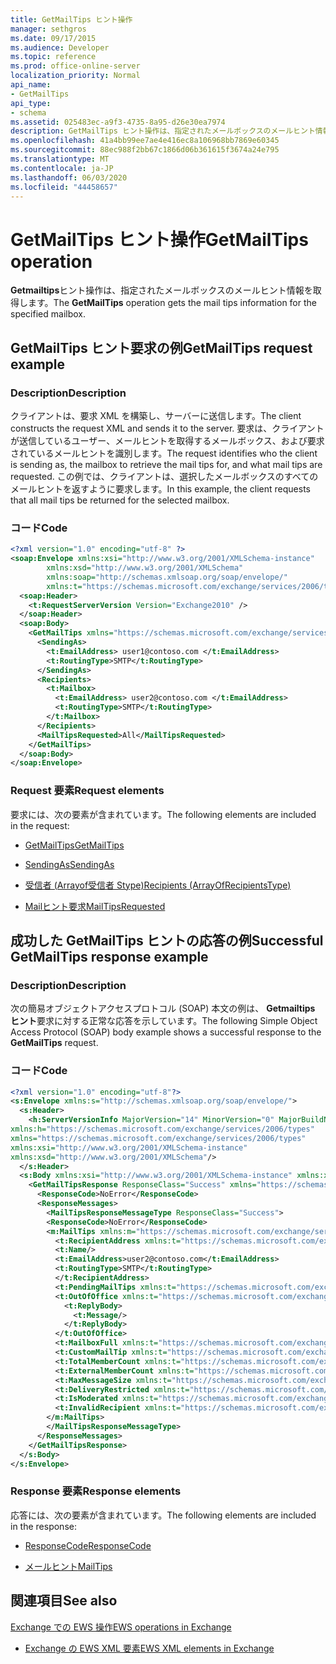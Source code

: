 ```yaml
---
title: GetMailTips ヒント操作
manager: sethgros
ms.date: 09/17/2015
ms.audience: Developer
ms.topic: reference
ms.prod: office-online-server
localization_priority: Normal
api_name:
- GetMailTips
api_type:
- schema
ms.assetid: 025483ec-a9f3-4735-8a95-d26e30ea7974
description: GetMailTips ヒント操作は、指定されたメールボックスのメールヒント情報を取得します。
ms.openlocfilehash: 41a4bb99ee7ae4e416ec8a106968bb7869e60345
ms.sourcegitcommit: 88ec988f2bb67c1866d06b361615f3674a24e795
ms.translationtype: MT
ms.contentlocale: ja-JP
ms.lasthandoff: 06/03/2020
ms.locfileid: "44458657"
---
```

# <a name="getmailtips-operation"></a><span data-ttu-id="07e7e-103">GetMailTips ヒント操作</span><span class="sxs-lookup"><span data-stu-id="07e7e-103">GetMailTips operation</span></span>

<span data-ttu-id="07e7e-104">**Getmailtips**ヒント操作は、指定されたメールボックスのメールヒント情報を取得します。</span><span class="sxs-lookup"><span data-stu-id="07e7e-104">The **GetMailTips** operation gets the mail tips information for the specified mailbox.</span></span> 
  
## <a name="getmailtips-request-example"></a><span data-ttu-id="07e7e-105">GetMailTips ヒント要求の例</span><span class="sxs-lookup"><span data-stu-id="07e7e-105">GetMailTips request example</span></span>

### <a name="description"></a><span data-ttu-id="07e7e-106">Description</span><span class="sxs-lookup"><span data-stu-id="07e7e-106">Description</span></span>

<span data-ttu-id="07e7e-107">クライアントは、要求 XML を構築し、サーバーに送信します。</span><span class="sxs-lookup"><span data-stu-id="07e7e-107">The client constructs the request XML and sends it to the server.</span></span> <span data-ttu-id="07e7e-108">要求は、クライアントが送信しているユーザー、メールヒントを取得するメールボックス、および要求されているメールヒントを識別します。</span><span class="sxs-lookup"><span data-stu-id="07e7e-108">The request identifies who the client is sending as, the mailbox to retrieve the mail tips for, and what mail tips are requested.</span></span> <span data-ttu-id="07e7e-109">この例では、クライアントは、選択したメールボックスのすべてのメールヒントを返すように要求します。</span><span class="sxs-lookup"><span data-stu-id="07e7e-109">In this example, the client requests that all mail tips be returned for the selected mailbox.</span></span>
  
### <a name="code"></a><span data-ttu-id="07e7e-110">コード</span><span class="sxs-lookup"><span data-stu-id="07e7e-110">Code</span></span>

```XML
<?xml version="1.0" encoding="utf-8" ?> 
<soap:Envelope xmlns:xsi="http://www.w3.org/2001/XMLSchema-instance" 
        xmlns:xsd="http://www.w3.org/2001/XMLSchema" 
        xmlns:soap="http://schemas.xmlsoap.org/soap/envelope/" 
        xmlns:t="https://schemas.microsoft.com/exchange/services/2006/types"> 
  <soap:Header> 
    <t:RequestServerVersion Version="Exchange2010" /> 
  </soap:Header> 
  <soap:Body> 
    <GetMailTips xmlns="https://schemas.microsoft.com/exchange/services/2006/messages"> 
      <SendingAs> 
        <t:EmailAddress> user1@contoso.com </t:EmailAddress> 
        <t:RoutingType>SMTP</t:RoutingType> 
      </SendingAs> 
      <Recipients> 
        <t:Mailbox> 
          <t:EmailAddress> user2@contoso.com </t:EmailAddress> 
          <t:RoutingType>SMTP</t:RoutingType> 
        </t:Mailbox> 
      </Recipients> 
      <MailTipsRequested>All</MailTipsRequested> 
    </GetMailTips> 
  </soap:Body> 
</soap:Envelope>
```

### <a name="request-elements"></a><span data-ttu-id="07e7e-111">Request 要素</span><span class="sxs-lookup"><span data-stu-id="07e7e-111">Request elements</span></span>

<span data-ttu-id="07e7e-112">要求には、次の要素が含まれています。</span><span class="sxs-lookup"><span data-stu-id="07e7e-112">The following elements are included in the request:</span></span>
  
- [<span data-ttu-id="07e7e-113">GetMailTips</span><span class="sxs-lookup"><span data-stu-id="07e7e-113">GetMailTips</span></span>](getmailtips.md)
    
- [<span data-ttu-id="07e7e-114">SendingAs</span><span class="sxs-lookup"><span data-stu-id="07e7e-114">SendingAs</span></span>](sendingas.md)
    
- [<span data-ttu-id="07e7e-115">受信者 (Arrayof受信者 Stype)</span><span class="sxs-lookup"><span data-stu-id="07e7e-115">Recipients (ArrayOfRecipientsType)</span></span>](recipients-arrayofrecipientstype.md)
    
- [<span data-ttu-id="07e7e-116">Mailヒント要求</span><span class="sxs-lookup"><span data-stu-id="07e7e-116">MailTipsRequested</span></span>](mailtipsrequested.md)
    
## <a name="successful-getmailtips-response-example"></a><span data-ttu-id="07e7e-117">成功した GetMailTips ヒントの応答の例</span><span class="sxs-lookup"><span data-stu-id="07e7e-117">Successful GetMailTips response example</span></span>

### <a name="description"></a><span data-ttu-id="07e7e-118">Description</span><span class="sxs-lookup"><span data-stu-id="07e7e-118">Description</span></span>

<span data-ttu-id="07e7e-119">次の簡易オブジェクトアクセスプロトコル (SOAP) 本文の例は、 **Getmailtips ヒント**要求に対する正常な応答を示しています。</span><span class="sxs-lookup"><span data-stu-id="07e7e-119">The following Simple Object Access Protocol (SOAP) body example shows a successful response to the **GetMailTips** request.</span></span> 
  
### <a name="code"></a><span data-ttu-id="07e7e-120">コード</span><span class="sxs-lookup"><span data-stu-id="07e7e-120">Code</span></span>

```XML
<?xml version="1.0" encoding="utf-8"?> 
<s:Envelope xmlns:s="http://schemas.xmlsoap.org/soap/envelope/"> 
  <s:Header> 
    <h:ServerVersionInfo MajorVersion="14" MinorVersion="0" MajorBuildNumber="536" MinorBuildNumber="0" Version="Exchange2010" 
xmlns:h="https://schemas.microsoft.com/exchange/services/2006/types" 
xmlns="https://schemas.microsoft.com/exchange/services/2006/types" 
xmlns:xsi="http://www.w3.org/2001/XMLSchema-instance" 
xmlns:xsd="http://www.w3.org/2001/XMLSchema"/> 
  </s:Header> 
  <s:Body xmlns:xsi="http://www.w3.org/2001/XMLSchema-instance" xmlns:xsd="http://www.w3.org/2001/XMLSchema"> 
    <GetMailTipsResponse ResponseClass="Success" xmlns="https://schemas.microsoft.com/exchange/services/2006/messages"> 
      <ResponseCode>NoError</ResponseCode> 
      <ResponseMessages> 
        <MailTipsResponseMessageType ResponseClass="Success"> 
        <ResponseCode>NoError</ResponseCode> 
        <m:MailTips xmlns:m="https://schemas.microsoft.com/exchange/services/2006/messages"> 20 / 29 [MS-OXWMT] — v20100517 Mail Tips Web Service Extensions Copyright © 2010 Microsoft Corporation. Release: Monday, May 17, 2010 
          <t:RecipientAddress xmlns:t="https://schemas.microsoft.com/exchange/services/2006/types"> 
          <t:Name/> 
          <t:EmailAddress>user2@contoso.com</t:EmailAddress> 
          <t:RoutingType>SMTP</t:RoutingType> 
          </t:RecipientAddress> 
          <t:PendingMailTips xmlns:t="https://schemas.microsoft.com/exchange/services/2006/types"/> 
          <t:OutOfOffice xmlns:t="https://schemas.microsoft.com/exchange/services/2006/types"> 
            <t:ReplyBody> 
              <t:Message/> 
            </t:ReplyBody> 
          </t:OutOfOffice> 
          <t:MailboxFull xmlns:t="https://schemas.microsoft.com/exchange/services/2006/types">false</t:MailboxFull> 
          <t:CustomMailTip xmlns:t="https://schemas.microsoft.com/exchange/services/2006/types">Hello World Mailtips</t:CustomMailTip> 
          <t:TotalMemberCount xmlns:t="https://schemas.microsoft.com/exchange/services/2006/types">1</t:TotalMemberCount> 
          <t:ExternalMemberCount xmlns:t="https://schemas.microsoft.com/exchange/services/2006/types">0</t:ExternalMemberCount> 
          <t:MaxMessageSize xmlns:t="https://schemas.microsoft.com/exchange/services/2006/types">10485760</t:MaxMessageSize> 
          <t:DeliveryRestricted xmlns:t="https://schemas.microsoft.com/exchange/services/2006/types">false</t:DeliveryRestricted> 
          <t:IsModerated xmlns:t="https://schemas.microsoft.com/exchange/services/2006/types">false</t:IsModerated> 
          <t:InvalidRecipient xmlns:t="https://schemas.microsoft.com/exchange/services/2006/types">false</t:InvalidRecipient> 
        </m:MailTips> 
        </MailTipsResponseMessageType> 
      </ResponseMessages> 
    </GetMailTipsResponse> 
  </s:Body> 
</s:Envelope>
```

### <a name="response-elements"></a><span data-ttu-id="07e7e-121">Response 要素</span><span class="sxs-lookup"><span data-stu-id="07e7e-121">Response elements</span></span>

<span data-ttu-id="07e7e-122">応答には、次の要素が含まれています。</span><span class="sxs-lookup"><span data-stu-id="07e7e-122">The following elements are included in the response:</span></span>
  
- [<span data-ttu-id="07e7e-123">ResponseCode</span><span class="sxs-lookup"><span data-stu-id="07e7e-123">ResponseCode</span></span>](responsecode.md)
    
- [<span data-ttu-id="07e7e-124">メールヒント</span><span class="sxs-lookup"><span data-stu-id="07e7e-124">MailTips</span></span>](mailtips.md)
    
## <a name="see-also"></a><span data-ttu-id="07e7e-125">関連項目</span><span class="sxs-lookup"><span data-stu-id="07e7e-125">See also</span></span>



[<span data-ttu-id="07e7e-126">Exchange での EWS 操作</span><span class="sxs-lookup"><span data-stu-id="07e7e-126">EWS operations in Exchange</span></span>](ews-operations-in-exchange.md)
  
- [<span data-ttu-id="07e7e-127">Exchange の EWS XML 要素</span><span class="sxs-lookup"><span data-stu-id="07e7e-127">EWS XML elements in Exchange</span></span>](ews-xml-elements-in-exchange.md)

